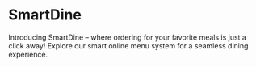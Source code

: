 # SmartDine
Introducing SmartDine – where ordering for your favorite meals is just a click away! Explore our smart online menu system for a seamless dining experience.
